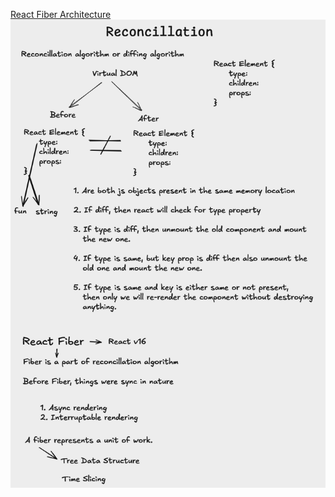 [React Fiber Architecture](https://github.com/acdlite/react-fiber-architecture)
![alt text](image.png)